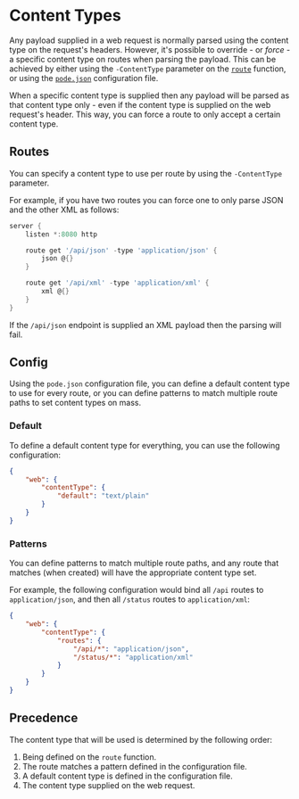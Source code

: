 # Content Types

Any payload supplied in a web request is normally parsed using the content type on the request's headers. However, it's possible to override - or *force* - a specific content type on routes when parsing the payload. This can be achieved by either using the `-ContentType` parameter on the [`route`](../../../Functions/Core/Route) function, or using the [`pode.json`](../../Configuration) configuration file.

When a specific content type is supplied then any payload will be parsed as that content type only - even if the content type is supplied on the web request's header. This way, you can force a route to only accept a certain content type.

## Routes

You can specify a content type to use per route by using the `-ContentType` parameter.

For example, if you have two routes you can force one to only parse JSON and the other XML as follows:

```powershell
server {
    listen *:8080 http

    route get '/api/json' -type 'application/json' {
        json @{}
    }

    route get '/api/xml' -type 'application/xml' {
        xml @{}
    }
}
```

If the `/api/json` endpoint is supplied an XML payload then the parsing will fail.

## Config

Using the `pode.json` configuration file, you can define a default content type to use for every route, or you can define patterns to match multiple route paths to set content types on mass.

### Default

To define a default content type for everything, you can use the following configuration:

```json
{
    "web": {
        "contentType": {
            "default": "text/plain"
        }
    }
}
```

### Patterns

You can define patterns to match multiple route paths, and any route that matches (when created) will have the appropriate content type set.

For example, the following configuration would bind all `/api` routes to `application/json`, and then all `/status` routes to `application/xml`:

```json
{
    "web": {
        "contentType": {
            "routes": {
                "/api/*": "application/json",
                "/status/*": "application/xml"
            }
        }
    }
}
```

## Precedence

The content type that will be used is determined by the following order:

1. Being defined on the `route` function.
2. The route matches a pattern defined in the configuration file.
3. A default content type is defined in the configuration file.
4. The content type supplied on the web request.